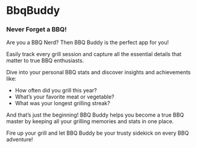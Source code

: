 # BbqBuddy
### Never Forget a BBQ!

Are you a BBQ Nerd? Then BBQ Buddy is the perfect app for you!

Easily track every grill session and capture all the essential details that matter to true BBQ enthusiasts.

Dive into your personal BBQ stats and discover insights and achievements like:

* How often did you grill this year?
* What’s your favorite meat or vegetable?
* What was your longest grilling streak?

And that’s just the beginning! BBQ Buddy helps you become a true BBQ master by keeping all your grilling memories and stats in one place.

Fire up your grill and let BBQ Buddy be your trusty sidekick on every BBQ adventure!
